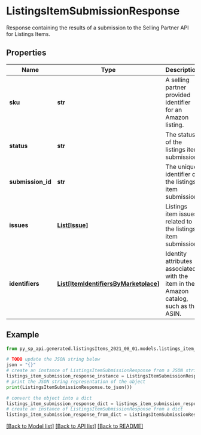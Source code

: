 # ListingsItemSubmissionResponse

Response containing the results of a submission to the Selling Partner API for Listings Items.

## Properties

Name | Type | Description | Notes
------------ | ------------- | ------------- | -------------
**sku** | **str** | A selling partner provided identifier for an Amazon listing. | 
**status** | **str** | The status of the listings item submission. | 
**submission_id** | **str** | The unique identifier of the listings item submission. | 
**issues** | [**List[Issue]**](Issue.md) | Listings item issues related to the listings item submission. | [optional] 
**identifiers** | [**List[ItemIdentifiersByMarketplace]**](ItemIdentifiersByMarketplace.md) | Identity attributes associated with the item in the Amazon catalog, such as the ASIN. | [optional] 

## Example

```python
from py_sp_api.generated.listingsItems_2021_08_01.models.listings_item_submission_response import ListingsItemSubmissionResponse

# TODO update the JSON string below
json = "{}"
# create an instance of ListingsItemSubmissionResponse from a JSON string
listings_item_submission_response_instance = ListingsItemSubmissionResponse.from_json(json)
# print the JSON string representation of the object
print(ListingsItemSubmissionResponse.to_json())

# convert the object into a dict
listings_item_submission_response_dict = listings_item_submission_response_instance.to_dict()
# create an instance of ListingsItemSubmissionResponse from a dict
listings_item_submission_response_from_dict = ListingsItemSubmissionResponse.from_dict(listings_item_submission_response_dict)
```
[[Back to Model list]](../README.md#documentation-for-models) [[Back to API list]](../README.md#documentation-for-api-endpoints) [[Back to README]](../README.md)


